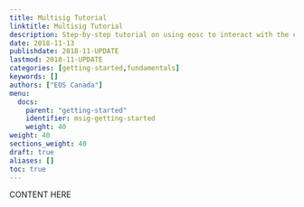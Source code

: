 ```yaml
---
title: Multisig Tutorial
linktitle: Multisig Tutorial
description: Step-by-step tutorial on using eosc to interact with the eosio.msig contract
date: 2018-11-13
publishdate: 2018-11-UPDATE
lastmod: 2018-11-UPDATE
categories: [getting-started,fundamentals]
keywords: []
authors: ["EOS Canada"]
menu:
  docs:
    parent: "getting-started"
    identifier: msig-getting-started
    weight: 40
weight: 40
sections_weight: 40
draft: true
aliases: []
toc: true
---
```


CONTENT HERE
